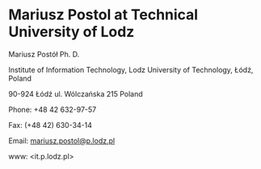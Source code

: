 # Mariusz Postol at Technical University of Lodz

Mariusz Postół Ph. D.

Institute of Information Technology, Lodz University of Technology, Łódź, Poland

90-924  Łódź ul. Wólczańska 215 Poland

Phone: +48 42 632-97-57

Fax: (+48 42) 630-34-14

Email: <mariusz.postol@p.lodz.pl>

www: <it.p.lodz.pl>
